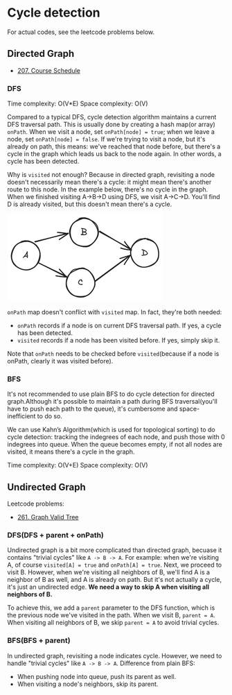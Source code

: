 # Cycle detection
For actual codes, see the leetcode problems below.

## Directed Graph

* [207. Course Schedule](../../../Leetcode/0207-CourseSchedule/README.md)

### DFS
Time complexity: O(V*E)
Space complexity: O(V)

Compared to a typical DFS, cycle detection algorithm maintains a current DFS traversal path. This is usually done by creating a hash map(or array) `onPath`. When we visit a node, set `onPath[node] = true`; when we leave a node, set `onPath[node] = false`. If we're trying to visit a node, but it's already on path, this means: we've reached that node before, but there's a cycle in the graph which leads us back to the node again. In other words, a cycle has been detected.

Why is `visited` not enough? Because in directed graph, revisiting a node doesn't necessarily mean there's a cycle: it might mean there's another route to this node. In the example below, there's no cycle in the graph. When we finished visiting A->B->D using DFS, we visit A->C->D. You'll find D is already visited, but this doesn't mean there's a cycle.

![directed graph](directed-graph.png)

`onPath` map doesn't conflict with `visited` map. In fact, they're both needed:

* `onPath` records if a node is on current DFS traversal path. If yes, a cycle has been detected.
* `visited` records if a node has been visited before. If yes, simply skip it.

Note that `onPath` needs to be checked before `visited`(because if a node is onPath, clearly it was visited before).

### BFS
It's not recommended to use plain BFS to do cycle detection for directed graph.Although it's possible to maintain a path during BFS traversal(you'll have to push each path to the queue), it's cumbersome and space-inefficient to do so.

We can use Kahn’s Algorithm(which is used for topological sorting) to do cycle detection: tracking the indegrees of each node, and push those with 0 indegrees into queue. When the queue becomes empty, if not all nodes are visited, it means there's a cycle in the graph.

Time complexity: O(V+E)
Space complexity: O(V)

## Undirected Graph
Leetcode problems:

* [261. Graph Valid Tree](../../../Leetcode/0261-GraphValidTree/README.md)

### DFS(DFS + parent + onPath)
Undirected graph is a bit more complicated than directed graph, becuase it contains "trivial cycles" like `A -> B -> A`. For example: when we're visiting A, of course `visited[A] = true` and `onPath[A] = true`. Next, we proceed to visit B. However, when we're visiting all neighbors of B, we'll find A is a neighbor of B as well, and A is already on path. But it's not actually a cycle, it's just an undirected edge. **We need a way to skip A when visiting all neighbors of B.**

To achieve this, we add a `parent` parameter to the DFS function, which is the previous node we've visited in the path. When we visit B, `parent = A`. When visiting all neighbors of B, we skip `parent = A` to avoid trivial cycles.

### BFS(BFS + parent)
In undirected graph, revisiting a node indicates cycle. However, we need to handle "trivial cycles" like `A -> B -> A`. Difference from plain BFS:

* When pushing node into queue, push its parent as well.
* When visiting a node's neighbors, skip its parent.
